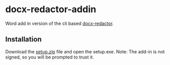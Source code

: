 # docx-redactor-addin

Word add in version of the cli based [docx-redactor](https://github.com/LaGuillotine/docx-redactor).

## Installation

Download the [setup.zip](https://github.com/LaGuillotine/docx-redactor-addin/raw/master/setup.zip) file and open the setup.exe.
Note: The add-in is not signed, so you will be prompted to trust it.
